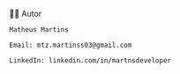 👨‍💻 Autor
```
Matheus Martins

Email: mtz.martinss03@gmail.com

LinkedIn: linkedin.com/in/martnsdeveloper
```

